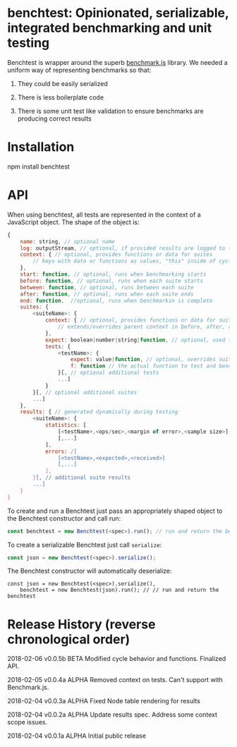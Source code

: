 # benchtest: Opinionated, serializable, integrated benchmarking and unit testing

Benchtest is wrapper around the superb [benchmark.js](https://github.com/bestiejs/benchmark.js) library. We needed a uniform way of representing benchmarks so that:

1) They could be easily serialized

2) There is less boilerplate code

3) There is some unit test like validation to ensure benchmarks are producing correct results

# Installation

npm install benchtest

# API

When using benchtest, all tests are represented in the context of a JavaScript object. The shape of the object is:

```javascript
{
	name: string, // optional name
	log: outputStream, // optional, if provided results are logged to the stream
	context: { // optional, provides functions or data for suites
		// keys with data or functions as values, "this" inside of cycle and test functions
	},
	start: function, // optional, runs when benchmarking starts
	before: function, // optional, runs when each suite starts
	between: function, // optional, runs between each suite
	after: function, // optional, runs when each suite ends
	end: function,  //optional, runs when benchmarkin is complete
	suites: {
		<suiteName>: {
			context: { // optional, provides functions or data for suiteName
				// extends/overrides parent context in before, after, and test functions
			},
			expect: boolean|number|string|function, // optional, used to verify tests return correct value
			tests: {
				<testName>: {
					expect: value|function, // optional, overrides suite expect
					f: function // the actual function to test and benchmark
				}[, // optional additional tests
				...]
			}
		}[, // optional additional suites
		...]
	},
	results: { // generated dynamically during testing
		<suiteName>: {
			statistics: [
				[<testName>,<ops/sec>,<margin of error>,<sample size>]
				[,...]
			],
			errors: /[
				[<testName>,<expected>,<received>]
				[,...]
			],
		}[, // additional suite results
		...]
	}
}
```

To create and run a Benchtest just pass an appropriately shaped object to the Benchtest constructor and call run:

```javascript
const benchtest = new Benchtest(<spec>).run(); // run and return the benchtest
```

To create a serializable Benchtest just call `serialize`:

```javascript
const json = new Benchtest(<spec>).serialize();
```

The Benchtest constructor will automatically deserialize:

```
const json = new Benchtest(<spec>).serialize(),
	benchtest = new Benchtest(json).run(); // // run and return the benchtest 
```


# Release History (reverse chronological order)

2018-02-06 v0.0.5b BETA Modified cycle behavior and functions. Finalized API.

2018-02-05 v0.0.4a ALPHA Removed context on tests. Can't support with Benchmark.js.

2018-02-04 v0.0.3a ALPHA Fixed Node table rendering for results

2018-02-04 v0.0.2a ALPHA Update results spec. Address some context scope issues.

2018-02-04 v0.0.1a ALPHA Initial public release

